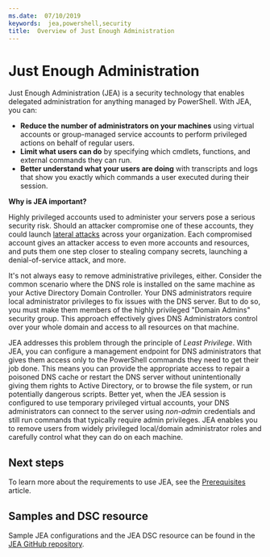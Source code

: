 ```yaml
---
ms.date:  07/10/2019
keywords:  jea,powershell,security
title:  Overview of Just Enough Administration
---
```


# Just Enough Administration

Just Enough Administration (JEA) is a security technology that enables delegated administration for
anything managed by PowerShell. With JEA, you can:

- **Reduce the number of administrators on your machines** using virtual accounts or group-managed
  service accounts to perform privileged actions on behalf of regular users.
- **Limit what users can do** by specifying which cmdlets, functions, and external commands they can
  run.
- **Better understand what your users are doing** with transcripts and logs that show you exactly
  which commands a user executed during their session.

**Why is JEA important?**

Highly privileged accounts used to administer your servers pose a serious security risk. Should an
attacker compromise one of these accounts, they could launch [lateral attacks](http://aka.ms/pth)
across your organization. Each compromised account gives an attacker access to even more accounts
and resources, and puts them one step closer to stealing company secrets, launching a
denial-of-service attack, and more.

It's not always easy to remove administrative privileges, either. Consider the common scenario where
the DNS role is installed on the same machine as your Active Directory Domain Controller. Your DNS
administrators require local administrator privileges to fix issues with the DNS server. But to do
so, you must make them members of the highly privileged "Domain Admins" security group. This
approach effectively gives DNS Administrators control over your whole domain and access to all
resources on that machine.

JEA addresses this problem through the principle of *Least Privilege*. With JEA, you can configure a
management endpoint for DNS administrators that gives them access only to the PowerShell commands
they need to get their job done. This means you can provide the appropriate access to repair a
poisoned DNS cache or restart the DNS server without unintentionally giving them rights to Active
Directory, or to browse the file system, or run potentially dangerous scripts. Better yet, when the
JEA session is configured to use temporary privileged virtual accounts, your DNS administrators can
connect to the server using *non-admin* credentials and still run commands that typically require
admin privileges. JEA enables you to remove users from widely privileged local/domain administrator
roles and carefully control what they can do on each machine.

## Next steps

To learn more about the requirements to use JEA, see the [Prerequisites](prerequisites.md) article.

## Samples and DSC resource

Sample JEA configurations and the JEA DSC resource can be found in the [JEA GitHub repository](https://github.com/PowerShell/JEA).
